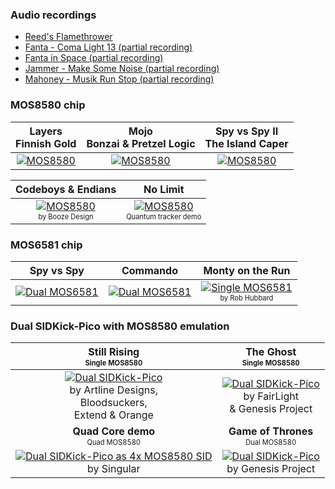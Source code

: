 ### Audio recordings
- [Reed's Flamethrower](media/Reed-Flamethrower.mp3)
- [Fanta - Coma Light 13 (partial recording)](media/Fanta-ComaLight13(partial).mp3)
- [Fanta in Space (partial recording)](media/Fanta-InSpace(partial).mp3)
- [Jammer - Make Some Noise (partial recording)](media/Jammer-MakeSomeNoise(partial).mp3)
- [Mahoney - Musik Run Stop (partial recording)](media/Mahoney-MusikRunStop(partial).mp3)

### MOS8580 chip
| **Layers<br>Finnish Gold** | **Mojo<br>Bonzai & Pretzel Logic** | **Spy vs Spy II<br>The Island Caper** |
|:-:|:-:|:-:|
| [![MOS8580](https://img.youtube.com/vi/UQVDTNV3mgs/1.jpg)](https://www.youtube.com/watch?v=UQVDTNV3mgs) | [![MOS8580](https://img.youtube.com/vi/lXxlArB3VS4/1.jpg)](https://www.youtube.com/watch?v=lXxlArB3VS4) | [![MOS8580](https://img.youtube.com/vi/B4iYnZELbSc/1.jpg)](https://www.youtube.com/watch?v=B4iYnZELbSc) |

| **Codeboys & Endians** | **No Limit** |
|:-:|:-:|
| [![MOS8580](https://img.youtube.com/vi/sSDsOih1Wbw/1.jpg)](https://www.youtube.com/watch?v=sSDsOih1Wbw)<br><small><sub>by Booze Design</sub></small> | [![MOS8580](https://img.youtube.com/vi/hJit04tWUaM/1.jpg)](https://www.youtube.com/watch?v=hJit04tWUaM)<br><small><sub>Quantum tracker demo</sub></small> |

###  MOS6581 chip
| **Spy vs Spy** | **Commando** | **Monty on the Run** |
|:-:|:-:|:-:|
| [![Dual MOS6581](https://img.youtube.com/vi/Me79wiWPoXc/1.jpg)](https://www.youtube.com/watch?v=Me79wiWPoXc) | [![Dual MOS6581](https://img.youtube.com/vi/5YYzJu9KSuY/1.jpg)](https://www.youtube.com/watch?v=5YYzJu9KSuY) | [![Single MOS6581](https://img.youtube.com/vi/PAHPY8jR4rA/1.jpg)](https://www.youtube.com/watch?v=PAHPY8jR4rA) <br><small><sub>by Rob Hubbard</sub></small> |

### Dual SIDKick-Pico with MOS8580 emulation
| **Still Rising**<br><small><sub>Single MOS8580</sub></small> | **The Ghost**<br><small><sub>Single MOS8580</sub></small> |
|:----:|:----:|
| [![Dual SIDKick-Pico](https://img.youtube.com/vi/svsxwElcWS8/1.jpg)](https://www.youtube.com/watch?v=svsxwElcWS8) <br>by Artline Designs,<br>Bloodsuckers,<br>Extend & Orange | [![Dual SIDKick-Pico](https://img.youtube.com/vi/joGVIwMuugU/1.jpg)](https://www.youtube.com/watch?v=joGVIwMuugU) <br>by FairLight<br>& Genesis Project |
| **Quad Core demo**<br><small><sub>Quad MOS8580</sub></small> | **Game of Thrones**<br><small><sub>Dual MOS8580</sub></small> |
| [![Dual SIDKick-Pico as 4x MOS8580 SID](https://img.youtube.com/vi/zWvMhORM-sg/1.jpg)](https://www.youtube.com/watch?v=zWvMhORM-sg) <br>by Singular | [![Dual SIDKick-Pico](https://img.youtube.com/vi/lShZ3DHaJg8/1.jpg)](https://www.youtube.com/watch?v=lShZ3DHaJg8) <br>by Genesis Project |

